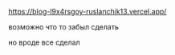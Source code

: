 https://blog-l9x4rsgoy-ruslanchik13.vercel.app/

возможно что то забыл сделать

но вроде все сделал
